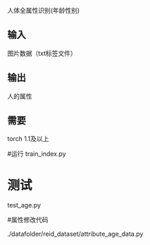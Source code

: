 
人体全属性识别(年龄性别)

## 输入
图片数据（txt标签文件）

## 输出
人的属性

## 需要
torch 1.1及以上

#运行
train_index.py
# 测试
test_age.py

#属性修改代码

./datafolder/reid_dataset/attribute_age_data.py


